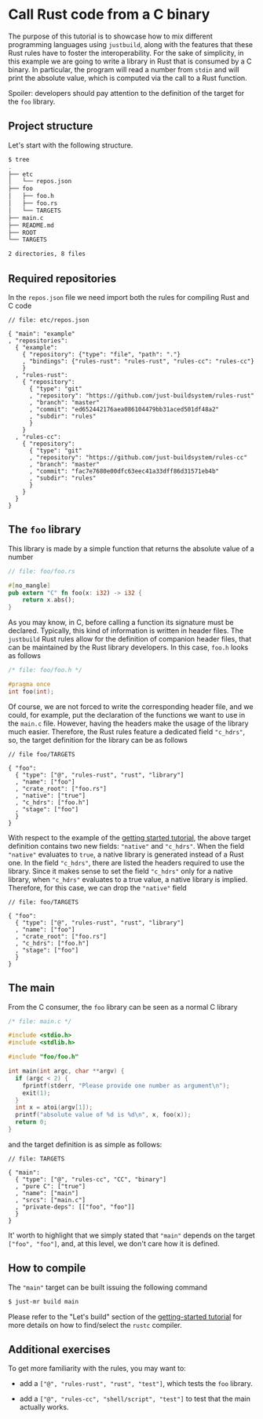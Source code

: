 # Call Rust code from a C binary

The purpose of this tutorial is to showcase how to mix different
programming languages using `justbuild`, along with the features that
these Rust rules have to foster the interoperability. For the sake of
simplicity, in this example we are going to write a library in Rust
that is consumed by a C binary. In particular, the program will read a
number from `stdin` and will print the absolute value, which is
computed via the call to a Rust function.

Spoiler: developers should pay attention to the definition of the
target for the `foo` library.

## Project structure

Let's start with the following structure.

```sh
$ tree
.
├── etc
│   └── repos.json
├── foo
│   ├── foo.h
│   ├── foo.rs
│   └── TARGETS
├── main.c
├── README.md
├── ROOT
└── TARGETS

2 directories, 8 files
```

## Required repositories

In the `repos.json` file we need import both the rules for compiling Rust and C code

```jsonc
// file: etc/repos.json

{ "main": "example"
, "repositories":
  { "example":
    { "repository": {"type": "file", "path": "."}
    , "bindings": {"rules-rust": "rules-rust", "rules-cc": "rules-cc"}
    }
  , "rules-rust":
    { "repository":
      { "type": "git"
      , "repository": "https://github.com/just-buildsystem/rules-rust"
      , "branch": "master"
      , "commit": "ed652442176aea086104479bb31aced501df48a2"
      , "subdir": "rules"
      }
    }
  , "rules-cc":
    { "repository":
      { "type": "git"
      , "repository": "https://github.com/just-buildsystem/rules-cc"
      , "branch": "master"
      , "commit": "fac7e7680e00dfc63eec41a33dff86d31571eb4b"
      , "subdir": "rules"
      }
    }
  }
}
```

## The `foo` library

This library is made by a simple function that returns the absolute value of a number

```rust
// file: foo/foo.rs

#[no_mangle]
pub extern "C" fn foo(x: i32) -> i32 {
    return x.abs();
}
```

As you may know, in C, before calling a function its signature must be
declared. Typically, this kind of information is written in header
files. The `justbuild` Rust rules allow for the definition of
companion header files, that can be maintained by the Rust library
developers. In this case, `foo.h` looks as follows

```C
/* file: foo/foo.h */

#pragma once
int foo(int);
```

Of course, we are not forced to write the corresponding header file,
and we could, for example, put the declaration of the functions we
want to use in the `main.c` file. However, having the headers make the
usage of the library much easier. Therefore, the Rust rules feature a
dedicated field `"c_hdrs"`, so, the target definition for the library
can be as follows

```jsonc
// file foo/TARGETS

{ "foo":
  { "type": ["@", "rules-rust", "rust", "library"]
  , "name": ["foo"]
  , "crate_root": ["foo.rs"]
  , "native": ["true"]
  , "c_hdrs": ["foo.h"]
  , "stage": ["foo"]
  }
}
```

With respect to the example of the [getting started
tutorial](../../getting-started/README.md), the above target
definition contains two new fields: `"native"` and `"c_hdrs"`. When
the field `"native"` evaluates to `true`, a native library is
generated instead of a Rust one. In the field `"c_hdrs"`, there are
listed the headers required to use the library. Since it makes sense
to set the field `"c_hdrs"` only for a native library, when `"c_hdrs"`
evaluates to a true value, a native library is implied. Therefore, for
this case, we can drop the `"native"` field

```jsonc
// file: foo/TARGETS

{ "foo":
  { "type": ["@", "rules-rust", "rust", "library"]
  , "name": ["foo"]
  , "crate_root": ["foo.rs"]
  , "c_hdrs": ["foo.h"]
  , "stage": ["foo"]
  }
}
```

## The main

From the C consumer, the `foo` library can be seen as a normal C library

```C
/* file: main.c */

#include <stdio.h>
#include <stdlib.h>

#include "foo/foo.h"

int main(int argc, char **argv) {
  if (argc < 2) {
    fprintf(stderr, "Please provide one number as argument\n");
    exit(1);
  }
  int x = atoi(argv[1]);
  printf("absolute value of %d is %d\n", x, foo(x));
  return 0;
}
```

and the target definition is as simple as follows:

```jsonc
// file: TARGETS

{ "main":
  { "type": ["@", "rules-cc", "CC", "binary"]
  , "pure C": ["true"]
  , "name": ["main"]
  , "srcs": ["main.c"]
  , "private-deps": [["foo", "foo"]]
  }
}
```

It' worth to highlight that we simply stated that `"main"` depends on
the target `["foo", "foo"]`, and, at this level, we don't care how it
is defined.

## How to compile

The `"main"` target can be built issuing the following command

```sh
$ just-mr build main
```

Please refer to the "Let's build" section of the [getting-started
tutorial](../../getting-started/README.md) for more details on how to
find/select the `rustc` compiler.

## Additional exercises

To get more familiarity with the rules, you may want to:

 - add a `["@", "rules-rust", "rust", "test"]`, which tests the `foo`
   library.

 - add a `["@", "rules-cc", "shell/script", "test"]` to test that the
   main actually works.
